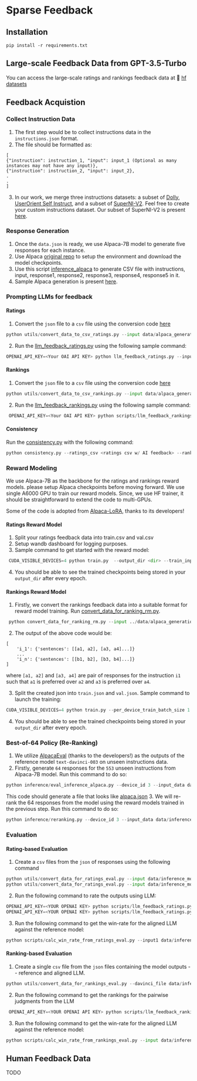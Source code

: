 # Sparse Feedback

## Installation

```pip install -r requirements.txt```

## Large-scale Feedback Data from GPT-3.5-Turbo

You can access the large-scale ratings and rankings feedback data at 🤗 [hf datasets](https://huggingface.co/datasets/hbXNov/sparse_feedback)

## Feedback Acquistion 

### Collect Instruction Data

1. The first step would be to collect instructions data in the `instructions.json` format. 
2. The file should be formatted as:
```
[
{"instruction": instruction_1, "input": input_1 (Optional as many instances may not have any input)}, 
{"instruction": instruction_2, "input": input_2}, 
.
.
]
```
3. In our work, we merge three instructions datasets: a subset of [Dolly](https://huggingface.co/datasets/databricks/databricks-dolly-15k/blob/main/databricks-dolly-15k.jsonl), [UserOrient Self Instruct](https://github.com/yizhongw/self-instruct/blob/main/human_eval/user_oriented_instructions.jsonl), and a subset of [SuperNI-V2](https://github.com/allenai/natural-instructions). Feel free to create your custom instructions dataset. Our subset of SuperNI-V2 is present [here](data/instructions/).

### Response Generation

1. Once the `data.json` is ready, we use Alpaca-7B model to generate five responses for each instance.
2. Use Alpaca [original repo](https://github.com/tatsu-lab/stanford_alpaca) to setup the environment and download the model checkpoints.
3. Use this script [inference_alpaca](scripts/inference_alpaca.py) to generate CSV file with instructions, input, response1, response2, response3, response4, response5 in it.
4. Sample Alpaca generation is present [here](data/alpaca_generation/sample_generation.json).

### Prompting LLMs for feedback

#### Ratings

1. Convert the `json` file to a `csv` file using the conversion code [here](utils/convert_data_to_csv_ratings.py)
```python
python utils/convert_data_to_csv_ratings.py --input data/alpaca_generation/sample_generation.json --output data/alpaca_generation/ratings_sample_generation.csv
``` 
2. Run the [llm_feedback_ratings.py](scripts/llm_feedback_ratings.py) using the following sample command:
```python
OPENAI_API_KEY=<Your OAI API KEY> python llm_feedback_ratings.py --input_csv ../data/alpaca_generation/ratings_sample_generation.csv --save_feedback_csv ../data/alpaca_generation/feedback_ratings_sample_generation.csv 
```

#### Rankings
1. Convert the `json` file to a `csv` file using the conversion code [here](utils/convert_data_to_csv_rankings.py)
```python
python utils/convert_data_to_csv_rankings.py --input data/alpaca_generation/sample_generation.json --output data/alpaca_generation/rankings_sample_generation.csv 
```
2. Run the [llm_feedback_rankings.py](scripts/llm_feedback_rankings.py) using the following sample command:
```python
 OPENAI_API_KEY=<Your OAI API KEY> python scripts/llm_feedback_rankings.py --input_csv  data/alpaca_generation/rankings_sample_generation.csv --save_feedback_csv data/alpaca_generation/feedback_rankings_sample_generation.csv 
```

#### Consistency

Run the [consistency.py](scripts/consistency.py) with the following command:

```python
python consistency.py --ratings_csv <ratings csv w/ AI feedback> --rankings_csv <rankings csv w/ AI feedback>
```

### Reward Modeling

We use Alpaca-7B as the backbone for the ratings and rankings reward models. please setup Alpaca checkpoints before moving forward. We use single A6000 GPU to train our reward models. Since, we use HF trainer, it should be straightforward to extend the code to multi-GPUs.

Some of the code is adopted from [Alpaca-LoRA](https://github.com/tloen/alpaca-lora), thanks to its developers!

#### Ratings Reward Model

1. Split your ratings feedback data into train.csv and val.csv
2. Setup wandb dashboard for logging purposes.
3. Sample command to get started with the reward model:
```python
 CUDA_VISIBLE_DEVICES=4 python train.py  --output_dir <dir> --train_input_csv <train.csv> --test_input_csv <val.csv> --model_name <path to alpaca 7b>
```
4. You should be able to see the trained checkpoints being stored in your `output_dir` after every epoch.

#### Rankings Reward Model

1. Firstly, we convert the rankings feedback data into a suitable format for reward model training. Run [convert_data_for_ranking_rm.py](utils/convert_data_for_ranking_rm.py). 
```python
 python convert_data_for_ranking_rm.py --input ../data/alpaca_generation/feedback_rankings_sample_generation.csv --output ../data/alpaca_generation/feedback_rankings_for_rm_sample.json
```
2. The output of the above code would be:
```
[
    'i_1': {'sentences': [[a1, a2], [a3, a4]...]}
    ...
    'i_n': {'sentences': [[b1, b2], [b3, b4]...]}
]
``` 
where `[a1, a2]` and `[a3, a4]` are pair of responses for the instruction `i1` such that `a1` is preferred over `a2` and `a3` is preferred over `a4`.

3. Split the created json into `train.json` and `val.json`. Sample command to launch the training:
```python
CUDA_VISIBLE_DEVICES=4 python train.py --per_device_train_batch_size 1 --output_dir <output_dir> --train_input <train.json> --test_input <val.json> --model_name <path to alpaca 7b> --learning_rate 1e-4 --run_name test --gradient_accumulation_steps 4 
```
4. You should be able to see the trained checkpoints being stored in your `output_dir` after every epoch.

### Best-of-64 Policy (Re-Ranking)

1. We utilize [AlpacaEval](https://github.com/tatsu-lab/alpaca_eval/blob/main/example/outputs.json) (thanks to the developers!) as the outputs of the reference model `text-davinci-003` on unseen instructions data.
2. Firstly, generate `64` responses for the `553` unseen instructions from Alpaca-7B model. Run this command to do so:
```python
python inference/eval_inference_alpaca.py --device_id 3 --input_data data/inference_model_outputs/davinci003.json --save_generations data/inference_model_outputs/alpaca7b.json --model_path <path to alpaca-7b>
```
This code should generate a file that looks like [alpaca.json](data/inference_model_outputs/alpaca7b_temp1_64.json)
3. We will re-rank the 64 responses from the model using the reward models trained in the previous step. Run this command to do so:
```python
python inference/reranking.py --device_id 3 --input_data data/inference_model_outputs/alpaca7b_temp1_64.json --save_generations data/inference_model_outputs/ratings_alpaca.json --reward_model_path <path to checkpoint-xxx> --alpaca_model_path <path to alpaca 7B> --reward_model_name ratings_alpaca
```

### Evaluation

#### Rating-based Evaluation

1. Create a `csv` files from the `json` of responses using the following command
```python
python utils/convert_data_for_ratings_eval.py --input data/inference_model_outputs/davinci003.json --output data/inference_model_outputs/davinci_for_llm_eval.csv
python utils/convert_data_for_ratings_eval.py --input data/inference_model_outputs/ratings_alpaca.json --output data/inference_model_outputs/ratings_for_llm_eval.csv
```
2. Run the following command to rate the outputs using LLM:
```python
OPENAI_API_KEY=<YOUR OPENAI KEY> python scripts/llm_feedback_ratings.py --input_csv data/inference_model_outputs/davinci_for_llm_eval.csv --save_feedback_csv data/inference_model_outputs/feedback_ratings_davinci_for_llm_eval.csv 
OPENAI_API_KEY=<YOUR OPENAI KEY> python scripts/llm_feedback_ratings.py --input_csv data/inference_model_outputs/ratings_for_llm_eval.csv --save_feedback_csv data/inference_model_outputs/feedback_ratings_ratings_for_llm_eval.csv 
```
3. Run the following command to get the win-rate for the aligned LLM against the reference model:
```python
python scripts/calc_win_rate_from_ratings_eval.py --input1 data/inference_model_outputs/feedback_ratings_davinci_for_llm_eval.csv --input2 data/inference_model_outputs/feedback_ratings_ratings_for_llm_eval.csv 
```

#### Ranking-based Evaluation

1. Create a single `csv` file from the `json` files containing the model outputs -- reference and aligned LLM.
```python
python utils/convert_data_for_rankings_eval.py --davinci_file data/inference_model_outputs/davinci003.json --alpaca_file data/inference_model_outputs/ratings_alpaca.json --output data/inference_model_outputs/rankings_for_llm_eval.csv
```
2. Run the following command to get the rankings for the pairwise judgments from the LLM
```python
 OPENAI_API_KEY=<YOUR OPENAI API KEY> python scripts/llm_feedback_rankings.py --input_csv data/inference_model_outputs/rankings_for_llm_eval.csv --save_feedback_csv data/inference_model_outputs/feedback_rankings_davincivsratings_for_llm_eval.csv

```
3. Run the following command to get the win-rate for the aligned LLM against the reference model:
```python
python scripts/calc_win_rate_from_rankings_eval.py --input data/inference_model_outputs/feedback_rankings_davincivsratings_for_llm_eval.csv 
```

## Human Feedback Data

TODO